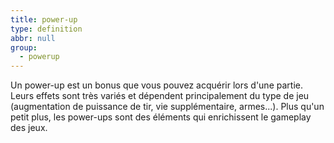 ```yaml
---
title: power-up
type: definition
abbr: null
group:
  - powerup
---
```

Un power-up est un bonus que vous pouvez acquérir lors d'une partie. Leurs effets sont très variés et dépendent principalement du type de jeu (augmentation de puissance de tir, vie supplémentaire, armes...). Plus qu'un petit plus, les power-ups sont des éléments qui enrichissent le gameplay des jeux.
